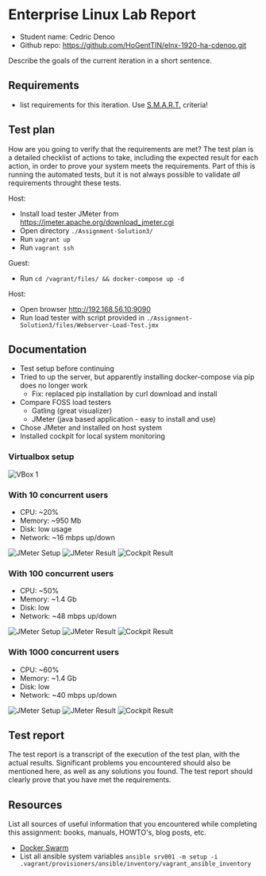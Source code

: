 # Enterprise Linux Lab Report

- Student name: Cedric Denoo
- Github repo: <https://github.com/HoGentTIN/elnx-1920-ha-cdenoo.git>

Describe the goals of the current iteration in a short sentence.

## Requirements

- list requirements for this iteration. Use [S.M.A.R.T.](https://en.wikipedia.org/wiki/SMART_criteria) criteria!

## Test plan

How are you going to verify that the requirements are met? The test plan is a detailed checklist of actions to take, including the expected result for each action, in order to prove your system meets the requirements. Part of this is running the automated tests, but it is not always possible to validate *all* requirements throught these tests.

Host:
- Install load tester JMeter from https://jmeter.apache.org/download_jmeter.cgi
- Open directory `./Assignment-Solution3/`
- Run `vagrant up`
- Run `vagrant ssh`

Guest:
- Run `cd /vagrant/files/ && docker-compose up -d`

Host:
- Open browser http://192.168.56.10:9090
- Run load tester with script provided in `./Assignment-Solution3/files/Webserver-Load-Test.jmx`

## Documentation

- Test setup before continuing
- Tried to up the server, but apparently installing docker-compose via pip does no longer work
  - Fix: replaced pip installation by curl download and install
- Compare FOSS load testers
  - Gatling (great visualizer)
  - JMeter (java based application - easy to install and use)
- Chose JMeter and installed on host system
- Installed cockpit for local system monitoring

### Virtualbox setup

![VBox 1](img/R3/VBox_1Core_6Gb.png)

### With 10 concurrent users

- CPU: ~20%
- Memory: ~950 Mb
- Disk: low usage
- Network: ~16 mbps up/down

![JMeter Setup](img/R3/JMeter_10_Threads_Setup.png)
![JMeter Result](img/R3/JMeter_10_Threads_Result.png)
![Cockpit Result](img/R3/Cockpit_10_Threads.png)

### With 100 concurrent users

- CPU: ~50%
- Memory: ~1.4 Gb
- Disk: low
- Network: ~48 mbps up/down

![JMeter Setup](img/R3/JMeter_100_Threads_Setup.png)
![JMeter Result](img/R3/JMeter_100_Threads_Result.png)
![Cockpit Result](img/R3/Cockpit_100_Threads.png)

### With 1000 concurrent users

- CPU: ~60%
- Memory: ~1.4 Gb
- Disk: low
- Network: ~40 mbps up/down

![JMeter Setup](img/R3/JMeter_1000_Threads_Setup.png)
![JMeter Result](img/R3/JMeter_1000_Threads_Result.png)
![Cockpit Result](img/R3/Cockpit_1000_Threads.png)

## Test report

The test report is a transcript of the execution of the test plan, with the actual results. Significant problems you encountered should also be mentioned here, as well as any solutions you found. The test report should clearly prove that you have met the requirements.

## Resources

List all sources of useful information that you encountered while completing this assignment: books, manuals, HOWTO's, blog posts, etc.

- [Docker Swarm](https://docs.docker.com/get-started/part4/)
- List all ansible system variables `ansible srv001 -m setup -i .vagrant/provisioners/ansible/inventory/vagrant_ansible_inventory`